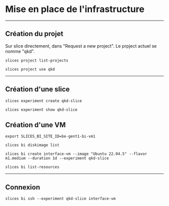 # Mise en place de l'infrastructure

---
## Création du projet
Sur slice directement, dans "Request a new project".
Le prpject actuel se nomme "qkd".

`slices project list-projects`

`slices project use qkd`

---
## Création d'une slice

`slices experiment create qkd-slice`

`slices experiment show qkd-slice`

## Création d'une VM

`export SLICES_BI_SITE_ID=be-gent1-bi-vm1`

`slices bi diskimage list`

`slices bi create interface-vm --image "Ubuntu 22.04.5" --flavor m1.medium --duration 1d --experiment qkd-slice`

`slices bi list-resources`

---
## Connexion

`slices bi ssh --experiment qkd-slice interface-vm`





















